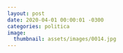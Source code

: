 ```yaml
---
layout: post
date: 2020-04-01 00:00:01 -0300
categories: politica
image: 
  thumbnail: assets/images/0014.jpg
---
```

